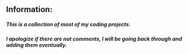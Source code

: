 ## Information:
##### This is a collection of most of my coding projects.
##### I apologize if there are not comments, I will be going back through and adding them eventually.
